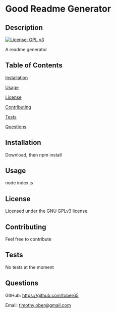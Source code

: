 # Good Readme Generator

## Description 
[![License: GPL v3](https://img.shields.io/badge/License-GPLv3-blue.svg)](https://www.gnu.org/licenses/gpl-3.0)

A readme generator

## Table of Contents 
[Installation](#installation)
        
[Usage](#usage)
        
[License](#license)
        
[Contributing](#contributing)
        
[Tests](#tests)
        
[Questions](#questions)
## Installation
Download, then npm install

## Usage
node index.js

## License
Licensed under the GNU GPLv3 license.

## Contributing
Feel free to contribute

## Tests
No tests at the moment

## Questions
GitHub: https://github.com/tober65

Email: timothy.ober@gmail.com
